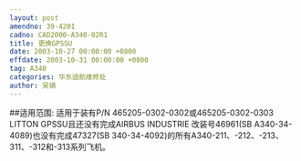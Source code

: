 ```yaml
---
layout: post
amendno: 39-4201
cadno: CAD2000-A340-02R1
title: 更换GPSSU
date: 2003-10-27 00:00:00 +0800
effdate: 2003-10-31 00:00:00 +0800
tag: A340
categories: 华东适航维修处
author: 吴镝
---
```


##适用范围:
适用于装有P/N 465205-0302-0302或465205-0302-0303 LITTON GPSSU且还没有完成AIRBUS INDUSTRIE 改装号46961(SB A340-34-4089)也没有完成47327(SB 340-34-4092)的所有A340-211、-212、-213、311、-312和-313系列飞机。

